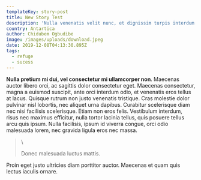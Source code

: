 ```yaml
---
templateKey: story-post
title: New Story Test
description: 'Nulla venenatis velit nunc, et dignissim turpis interdum a.'
country: Antartica
author: Chidubem Ogbudibe
image: /images/uploads/download.jpeg
date: 2019-12-08T04:13:30.895Z
tags:
  - refuge
  - sucess
---
```

**Nulla pretium mi dui, vel consectetur mi ullamcorper non**. Maecenas auctor libero orci, ac sagittis dolor consectetur eget. Maecenas consectetur, magna a euismod suscipit, ante orci interdum odio, et venenatis eros tellus at lacus. Quisque rutrum non justo venenatis tristique. Cras molestie dolor pulvinar nisl lobortis, nec aliquet urna dapibus. Curabitur scelerisque diam nec nisi facilisis scelerisque. Etiam non eros felis. Vestibulum interdum, risus nec maximus efficitur, nulla tortor lacinia tellus, quis posuere tellus arcu quis ipsum. Nulla facilisis, ipsum id viverra congue, orci odio malesuada lorem, nec gravida ligula eros nec massa. 

>
>
> \
>
>
> Donec malesuada luctus mattis. 

Proin eget justo ultricies diam porttitor auctor. Maecenas et quam quis lectus iaculis ornare.
